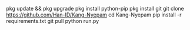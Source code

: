 pkg update && pkg upgrade
pkg install python-pip
pkg install git
git clone https://github.com/Han-ID/Kang-Nyepam
cd Kang-Nyepam
pip install -r requirements.txt
git pull
python run.py
